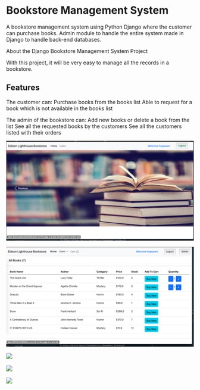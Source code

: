 # Bookstore Management System

A bookstore management system using Python Django where the customer can purchase books.  Admin module to handle the entire system made in Django to handle back-end databases.

About the Django Bookstore Management System Project

With this project, it will be very easy to manage all the records in a bookstore.  

## Features

The customer can:
Purchase books from the books list
Able to request for a book which is not available in the books list

The admin of the bookstore can:
Add new books or delete a book from the list
See all the requested books by the customers
See all the customers listed with their orders


![](ScreenShot1.png)

![](ScreenShot2.png)

![](/ScreenShot3/.png)

![](/ScreenShot4/.png)

![](/ScreenShot5/.png)
